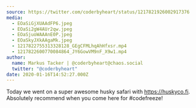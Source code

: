 ```yaml
---
source: https://twitter.com/coderbyheart/status/1217821926002917376
media:
  - EOaSiGjXUAAdFP6.jpeg
  - EOaSi2gW4AUr2qw.jpeg
  - EOaSjuoWAAAnE0P.jpeg
  - EOaSkyJXkAAgaMk.jpeg
  - 1217822755313328128_GEgCFMLhqAhHfxsr.mp4
  - 1217822600770084864_JY6GowVM9nF_X9w1.mp4
author:
  name: Markus Tacker | @coderbyheart@chaos.social
  twitter: "@coderbyheart"
date: 2020-01-16T14:52:27.000Z
---
```


Today we went on a super awesome husky safari with https://huskyco.fi.
Absolutely recommend when you come here for #codefreeze!
